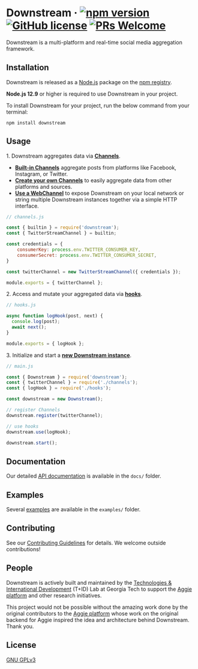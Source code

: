 # Downstream &middot; [![npm version](https://img.shields.io/npm/v/downstream.svg?style=flat)](https://www.npmjs.com/package/downstream) [![GitHub license](https://img.shields.io/badge/license-GPLv3-blue.svg)](https://github.com/TID-Lab/downstream/blob/master/LICENSE.txt) [![PRs Welcome](https://img.shields.io/badge/PRs-welcome-brightgreen.svg)](https:/github.com/TID-Lab/downstream/blob/master/CONTRIBUTING.md)

Downstream is a multi-platform and real-time social media aggregation framework.

## Installation

Downstream is released as a [Node.js](https://nodejs.org/) package on the [npm registry](https://www.npmjs.com/).

**Node.js 12.9** or higher is required to use Downstream in your project.

To install Downstream for your project, run the below command from your terminal:

```
npm install downstream
```

## Usage

1\. Downstream aggregates data via **[Channels](./docs/channels/channel.md)**.

- **[Built-in Channels](./examples#2-built-in-channels)** aggregate posts from platforms like Facebook, Instagram, or Twitter.
- **[Create your own Channels](./examples#3-custom-channels)** to easily aggregate data from other platforms and sources.
- **[Use a WebChannel](./examples#6-using-a-webchannel)** to expose Downstream on your local network or string multiple Downstream instances together via a simple HTTP interface.

```javascript
// channels.js

const { builtin } = require('downstream');
const { TwitterStreamChannel } = builtin;

const credentials = {
    consumerKey: process.env.TWITTER_CONSUMER_KEY,
    consumerSecret: process.env.TWITTER_CONSUMER_SECRET,
}

const twitterChannel = new TwitterStreamChannel({ credentials });

module.exports = { twitterChannel };
```

2\. Access and mutate your aggregated data via **[hooks](./docs/downstream.md#Function-Hook(item,-next))**.

```javascript
// hooks.js

async function logHook(post, next) {
  console.log(post);
  await next();
}

module.exports = { logHook };
```

3\. Initialize and start a **[new Downstream instance](./docs/downstream.md)**.

```javascript
// main.js

const { Downstream } = require('downstream');
const { twitterChannel } = require('./channels');
const { logHook } = require('./hooks');

const downstream = new Downstream();

// register Channels
downstream.register(twitterChannel);

// use hooks
downstream.use(logHook);

downstream.start();
```
## Documentation

Our detailed [API documentation](/docs) is available in the `docs/` folder.

## Examples

Several [examples](/examples) are available in the `examples/` folder.

## Contributing

See our [Contributing Guidelines](/CONTRIBUTING.md) for details. We welcome outside contributions!

## People

Downstream is actively built and maintained by the [Technologies & International Development](http://tid.gatech.edu/) (T+ID) Lab at Georgia Tech to support the [Aggie platform](https://github.com/tid-lab/aggie) and other research initiatives.

This project would not be possible without the amazing work done by the original contributors to the [Aggie platform](https://github.com/tid-lab/aggie) whose work on the original backend for Aggie inspired the idea and architecture behind Downstream. Thank you.

## License

[GNU GPLv3](/LICENSE.txt)